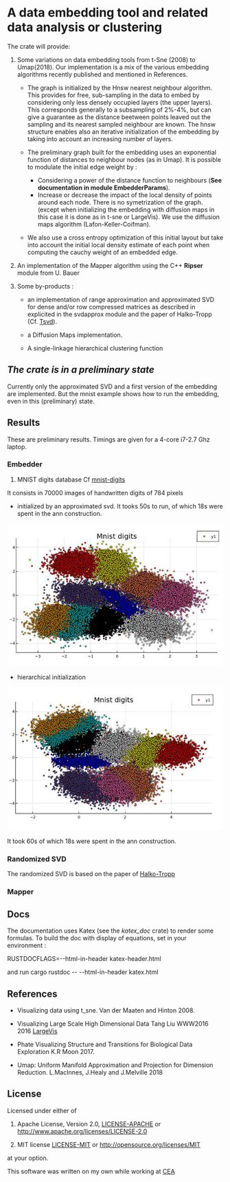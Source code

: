 # A data embedding tool and related data analysis or clustering

The crate will provide:

1. Some variations on data embedding tools from t-Sne (2008) to Umap(2018).
   Our implementation is a mix of the various embedding algorithms
    recently published and mentioned in References.

   - The graph is initialized by the Hnsw nearest neighbour algorithm.  
     This provides for free, sub-sampling in the data to embed by considering only less densely occupied layers (the upper layers). This corresponds generally to a subsampling of 2%-4%, but can give a guarantee as the distance beetween points leaved out the sampling and its nearest sampled neighbour are known. The hnsw structure enables also an iterative initialization of the embedding by taking into account an increasing number of layers.
  
   - The preliminary graph built for the embedding uses an exponential function of distances to neighbour nodes (as in Umap). It is possible to modulate the initial edge weight by :
     - Considering a power of the distance function to neighbours (**See documentation in module EmbedderParams**).  
     - Increase or decrease the impact of the local density of points around each node. There is no symetrization of the graph. (except when initializing the embedding with diffusion maps in this case it is done as in t-sne or LargeVis). We use the diffusion maps algorithm (Lafon-Keller-Coifman).

   - We also use a cross entropy optimization of this initial layout but take into account the initial local density estimate of each point when computing the cauchy weight of an embedded edge.

2. An implementation of the Mapper algorithm using the C++ **Ripser** module from U. Bauer

3. Some by-products :
    - an implementation of range approximation and approximated SVD for dense and/or row compressed matrices as described in explicited in the svdapprox module and the paper of Halko-Tropp (Cf. [Tsvd](https://arxiv.org/abs/0909.4061)).
  
    - a Diffusion Maps implementation.

    - A single-linkage hierarchical clustering function

## *The crate is in a preliminary state*

Currently only the approximated SVD and a first version of the embedding are implemented. But the mnist example shows how to run the embedding, even in this (preliminary) state.

## Results

These are preliminary results.
Timings are given for a 4-core i7-2.7 Ghz laptop.

### Embedder

1. MNIST digits database  Cf [mnist-digits](http://yann.lecun.com/exdb/mnist/)

It consists in 70000 images of handwritten digits of 784 pixels

- initialized by an approximated svd.
It tooks 50s to run, of which 18s were spent in the ann construction.

![mnist](Images/mnist-digits-B15S0.5E10G3.k8-50s.jpg)

- hierarchical initialization

![mnist](Images/mnist-digits-HB15S0.5E10G3.k8-60s.jpg)

It took 60s of which 18s were spent in the ann construction.

### Randomized SVD

The randomized SVD is based on the paper of [Halko-Tropp](https://epubs.siam.org/doi/abs/10.1137/090771806)

### Mapper

## Docs

The documentation uses Katex (see the *katex_doc* crate) to render some formulas.
To build the doc with display of equations, set in your environment :  

RUSTDOCFLAGS=--html-in-header katex-header.html  

and run cargo rustdoc -- --html-in-header katex.html

## References

- Visualizing data using t_sne.
  Van der Maaten and Hinton 2008.

- Visualizing Large Scale High Dimensional Data
  Tang Liu WWW2016 2016 [LargeVis](https://arxiv.org/pdf/1602.00370.pdf)
  
- Phate Visualizing Structure and Transitions for Biological Data Exploration
  K.R Moon 2017.

- Umap: Uniform Manifold Approximation and Projection for Dimension Reduction.
  L.MacInnes, J.Healy and J.Melville 2018

## License

Licensed under either of

1. Apache License, Version 2.0, [LICENSE-APACHE](LICENSE-APACHE) or <http://www.apache.org/licenses/LICENSE-2.0>
  
2. MIT license [LICENSE-MIT](LICENSE-MIT) or <http://opensource.org/licenses/MIT>

at your option.

This software was written on my own while working at [CEA](http://www.cea.fr/)
